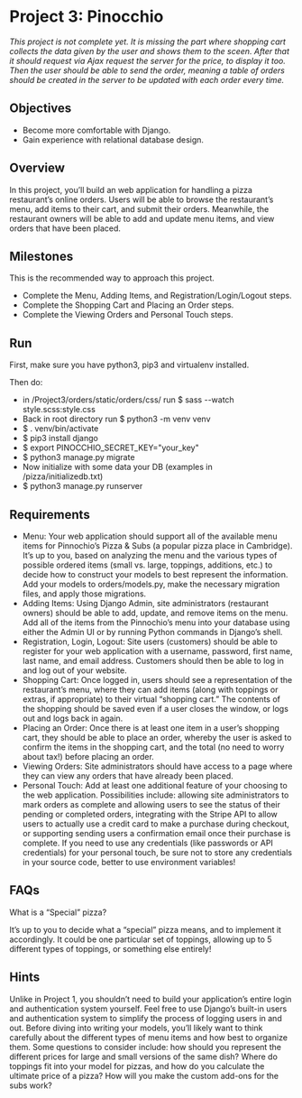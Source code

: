 # Project 3: Pinocchio

*This project is not complete yet. It is missing the part where shopping cart collects the data given by the user and shows them to the sceen. After that it should request via Ajax request the server for the price, to display it too. Then the user should be able to send the order, meaning a table of orders should be created in the server to be updated with each order every time.*

## Objectives

* Become more comfortable with Django.
* Gain experience with relational database design.

## Overview

In this project, you’ll build an web application for handling a pizza restaurant’s online orders. Users will be able to browse the restaurant’s menu, add items to their cart, and submit their orders. Meanwhile, the restaurant owners will be able to add and update menu items, and view orders that have been placed.

## Milestones

This is the recommended way to approach this project.

* Complete the Menu, Adding Items, and Registration/Login/Logout steps.
* Complete the Shopping Cart and Placing an Order steps.
* Complete the Viewing Orders and Personal Touch steps.

## Run

First, make sure you have python3, pip3 and virtualenv installed.

Then do:
* in /Project3/orders/static/orders/css/ run $ sass --watch style.scss:style.css
* Back in root directory run $ python3 -m venv venv
* $ . venv/bin/activate
* $ pip3 install django
* $ export PINOCCHIO_SECRET_KEY="your_key"
* $ python3 manage.py migrate
* Now initialize with some data your DB (examples in /pizza/initializedb.txt)
* $ python3 manage.py runserver

## Requirements

* Menu: Your web application should support all of the available menu items for Pinnochio’s Pizza & Subs (a popular pizza place in Cambridge). It’s up to you, based on analyzing the menu and the various types of possible ordered items (small vs. large, toppings, additions, etc.) to decide how to construct your models to best represent the information. Add your models to orders/models.py, make the necessary migration files, and apply those migrations.
* Adding Items: Using Django Admin, site administrators (restaurant owners) should be able to add, update, and remove items on the menu. Add all of the items from the Pinnochio’s menu into your database using either the Admin UI or by running Python commands in Django’s shell.
* Registration, Login, Logout: Site users (customers) should be able to register for your web application with a username, password, first name, last name, and email address. Customers should then be able to log in and log out of your website.
* Shopping Cart: Once logged in, users should see a representation of the restaurant’s menu, where they can add items (along with toppings or extras, if appropriate) to their virtual “shopping cart.” The contents of the shopping should be saved even if a user closes the window, or logs out and logs back in again.
* Placing an Order: Once there is at least one item in a user’s shopping cart, they should be able to place an order, whereby the user is asked to confirm the items in the shopping cart, and the total (no need to worry about tax!) before placing an order.
* Viewing Orders: Site administrators should have access to a page where they can view any orders that have already been placed.
* Personal Touch: Add at least one additional feature of your choosing to the web application. Possibilities include: allowing site administrators to mark orders as complete and allowing users to see the status of their pending or completed orders, integrating with the Stripe API to allow users to actually use a credit card to make a purchase during checkout, or supporting sending users a confirmation email once their purchase is complete. If you need to use any credentials (like passwords or API credentials) for your personal touch, be sure not to store any credentials in your source code, better to use environment variables!

## FAQs

What is a “Special” pizza?

It’s up to you to decide what a “special” pizza means, and to implement it accordingly. It could be one particular set of toppings, allowing up to 5 different types of toppings, or something else entirely!

## Hints

Unlike in Project 1, you shouldn’t need to build your application’s entire login and authentication system yourself. Feel free to use Django’s built-in users and authentication system to simplify the process of logging users in and out.
Before diving into writing your models, you’ll likely want to think carefully about the different types of menu items and how best to organize them. Some questions to consider include: how should you represent the different prices for large and small versions of the same dish? Where do toppings fit into your model for pizzas, and how do you calculate the ultimate price of a pizza? How will you make the custom add-ons for the subs work?
